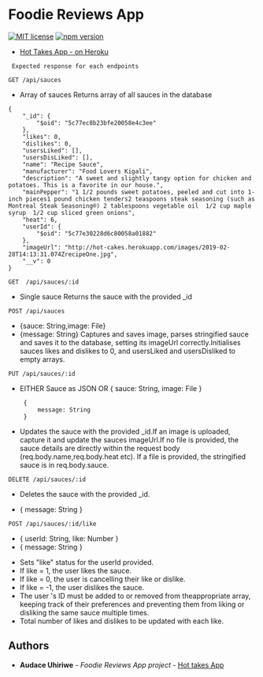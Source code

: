 # Foodie Reviews App
[![MIT license](http://img.shields.io/badge/license-MIT-brightgreen.svg)](http://opensource.org/licenses/MIT) [![npm version](http://img.shields.io/npm/v/REPO.svg?style=flat)](https://npmjs.org/package/REPO "Node.js Used..")


* [Hot Takes App - on Heroku](https://hot-cakes.herokuapp.com/login)

` Expected response for each endpoints`

`GET /api/sauces `
- Array of sauces Returns array of all sauces in the database
```
{
    "_id": {
        "$oid": "5c77ec8b23bfe20058e4c3ee"
    },
    "likes": 0,
    "dislikes": 0,
    "usersLiked": [],
    "usersDisLiked": [],
    "name": "Recipe Sauce",
    "manufacturer": "Food Lovers Kigali",
    "description": "A sweet and slightly tangy option for chicken and potatoes. This is a favorite in our house.",
    "mainPepper": "1 1/2 pounds sweet potatoes, peeled and cut into 1-inch pieces1 pound chicken tenders2 teaspoons steak seasoning (such as Montreal Steak Seasoning®) 2 tablespoons vegetable oil  1/2 cup maple syrup  1/2 cup sliced green onions",
    "heat": 6,
    "userId": {
        "$oid": "5c77e30228d6c80058a01882"
    },
    "imageUrl": "http://hot-cakes.herokuapp.com/images/2019-02-28T14:13:31.074ZrecipeOne.jpg",
    "__v": 0
}
```

`GET  /api/sauces/:id `
- Single sauce Returns the sauce with the provided _id

`POST /api/sauces`
* {sauce: String,image: File} 
* {message: String}
Captures and saves image, parses stringified sauce and saves it 
to the database, setting its imageUrl correctly.Initialises
sauces likes and dislikes to 0, and usersLiked and usersDisliked to empty arrays.

`PUT /api/sauces/:id `

-  EITHER Sauce as JSON
    OR  {
            sauce: String,
            image: File
        } 

        {
            message: String
        }
- Updates the sauce with the provided _id.If an image is uploaded, capture it and 
    update the sauces imageUrl.If no file is provided, the sauce details are directly
    within the request body (req.body.name,req.body.heat etc).
    If a file is provided, the stringified sauce is in req.body.sauce.


`DELETE /api/sauces/:id `
* Deletes the sauce with the provided _id.

-   {
        message: String
    }

`POST /api/sauces/:id/like `
-   {
        userId: String,
        like: Number
    } 
-   {
        message: String
    }
* Sets "like" status for the userId provided.
* If like = 1, the user likes the sauce.
* If like = 0, the user is cancelling their like or dislike.
* If like = -1, the user dislikes the sauce.
* The user 's ID must be added to or removed from theappropriate array, 
    keeping track of their preferences and preventing them from liking or
     disliking the same sauce multiple times.
* Total number of likes and dislikes to be updated with each like.

## Authors

* **Audace Uhiriwe** - *Foodie Reviews App project* - [Hot takes App](https://github.com/UhiriweAudace/Foodie-Reviews-App)